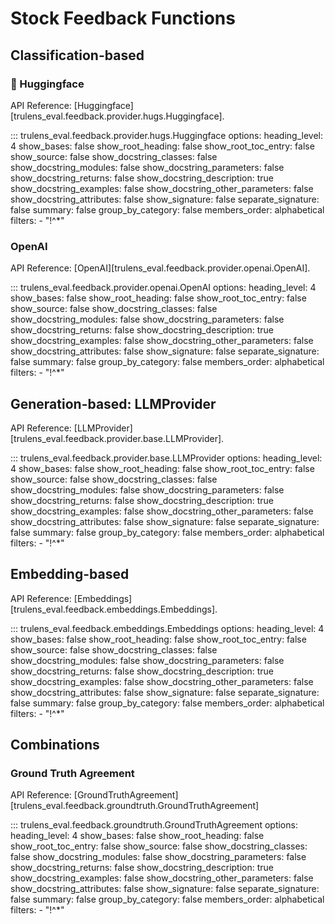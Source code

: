 # Stock Feedback Functions

## Classification-based

### 🤗 Huggingface

API Reference: [Huggingface][trulens_eval.feedback.provider.hugs.Huggingface].

::: trulens_eval.feedback.provider.hugs.Huggingface
options:
heading_level: 4
show_bases: false
show_root_heading: false
show_root_toc_entry: false
show_source: false
show_docstring_classes: false
show_docstring_modules: false
show_docstring_parameters: false
show_docstring_returns: false
show_docstring_description: true
show_docstring_examples: false
show_docstring_other_parameters: false
show_docstring_attributes: false
show_signature: false
separate_signature: false
summary: false
group_by_category: false
members_order: alphabetical
filters: - "!^\*"

### OpenAI

API Reference: [OpenAI][trulens_eval.feedback.provider.openai.OpenAI].

::: trulens_eval.feedback.provider.openai.OpenAI
options:
heading_level: 4
show_bases: false
show_root_heading: false
show_root_toc_entry: false
show_source: false
show_docstring_classes: false
show_docstring_modules: false
show_docstring_parameters: false
show_docstring_returns: false
show_docstring_description: true
show_docstring_examples: false
show_docstring_other_parameters: false
show_docstring_attributes: false
show_signature: false
separate_signature: false
summary: false
group_by_category: false
members_order: alphabetical
filters: - "!^\*"

## Generation-based: LLMProvider

API Reference: [LLMProvider][trulens_eval.feedback.provider.base.LLMProvider].

::: trulens_eval.feedback.provider.base.LLMProvider
options:
heading_level: 4
show_bases: false
show_root_heading: false
show_root_toc_entry: false
show_source: false
show_docstring_classes: false
show_docstring_modules: false
show_docstring_parameters: false
show_docstring_returns: false
show_docstring_description: true
show_docstring_examples: false
show_docstring_other_parameters: false
show_docstring_attributes: false
show_signature: false
separate_signature: false
summary: false
group_by_category: false
members_order: alphabetical
filters: - "!^\*"

## Embedding-based

API Reference: [Embeddings][trulens_eval.feedback.embeddings.Embeddings].

::: trulens_eval.feedback.embeddings.Embeddings
options:
heading_level: 4
show_bases: false
show_root_heading: false
show_root_toc_entry: false
show_source: false
show_docstring_classes: false
show_docstring_modules: false
show_docstring_parameters: false
show_docstring_returns: false
show_docstring_description: true
show_docstring_examples: false
show_docstring_other_parameters: false
show_docstring_attributes: false
show_signature: false
separate_signature: false
summary: false
group_by_category: false
members_order: alphabetical
filters: - "!^\*"

## Combinations

### Ground Truth Agreement

API Reference: [GroundTruthAgreement][trulens_eval.feedback.groundtruth.GroundTruthAgreement]

::: trulens_eval.feedback.groundtruth.GroundTruthAgreement
options:
heading_level: 4
show_bases: false
show_root_heading: false
show_root_toc_entry: false
show_source: false
show_docstring_classes: false
show_docstring_modules: false
show_docstring_parameters: false
show_docstring_returns: false
show_docstring_description: true
show_docstring_examples: false
show_docstring_other_parameters: false
show_docstring_attributes: false
show_signature: false
separate_signature: false
summary: false
group_by_category: false
members_order: alphabetical
filters: - "!^\*"
